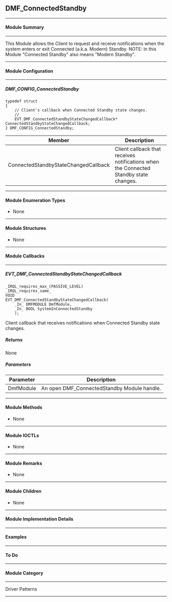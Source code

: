 ## DMF_ConnectedStandby

-----------------------------------------------------------------------------------------------------------------------------------

#### Module Summary

-----------------------------------------------------------------------------------------------------------------------------------

This Module allows the Client to request and receive notifications when the system enters or exit Connected (a.k.a. Modern) Standby.
NOTE: In this Module "Connected Standby" also means "Modern Standby".

-----------------------------------------------------------------------------------------------------------------------------------

#### Module Configuration

-----------------------------------------------------------------------------------------------------------------------------------
##### DMF_CONFIG_ConnectedStandby
````
typedef struct
{
    // Client's callback when Connected Standby state changes.
    //
    EVT_DMF_ConnectedStandbyStateChangedCallback* ConnectedStandbyStateChangedCallback;
} DMF_CONFIG_ConnectedStandby;
````

Member | Description
----|----
ConnectedStandbyStateChangedCallback | Client callback that receives notifications when the Connected Standby state changes.

-----------------------------------------------------------------------------------------------------------------------------------

#### Module Enumeration Types

* None

-----------------------------------------------------------------------------------------------------------------------------------

#### Module Structures

* None

-----------------------------------------------------------------------------------------------------------------------------------

#### Module Callbacks

-----------------------------------------------------------------------------------------------------------------------------------
##### EVT_DMF_ConnectedStandbyStateChangedCallback
````
_IRQL_requires_max_(PASSIVE_LEVEL)
_IRQL_requires_same_
VOID
EVT_DMF_ConnectedStandbyStateChangedCallback(
    _In_ DMFMODULE DmfModule,
    _In_ BOOL SystemInConnectedStandby
    );
````

Client callback that receives notifications when Connected Standby state changes.

##### Returns

None

##### Parameters
Parameter | Description
----|----
DmfModule | An open DMF_ConnectedStandby Module handle.

-----------------------------------------------------------------------------------------------------------------------------------

#### Module Methods

* None
-----------------------------------------------------------------------------------------------------------------------------------

#### Module IOCTLs

* None

-----------------------------------------------------------------------------------------------------------------------------------

#### Module Remarks

* None

-----------------------------------------------------------------------------------------------------------------------------------

#### Module Children

* None

-----------------------------------------------------------------------------------------------------------------------------------

#### Module Implementation Details

-----------------------------------------------------------------------------------------------------------------------------------

#### Examples

-----------------------------------------------------------------------------------------------------------------------------------

#### To Do

-----------------------------------------------------------------------------------------------------------------------------------
#### Module Category

-----------------------------------------------------------------------------------------------------------------------------------

Driver Patterns

-----------------------------------------------------------------------------------------------------------------------------------

